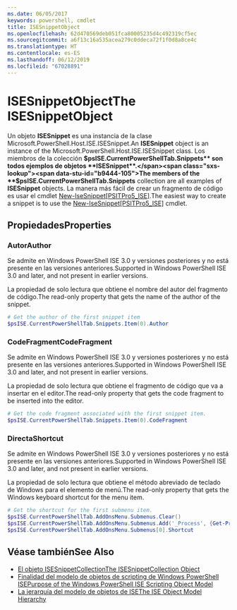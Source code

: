 ```yaml
---
ms.date: 06/05/2017
keywords: powershell, cmdlet
title: ISESnippetObject
ms.openlocfilehash: 62d470569deb051fca80005235d4c492319cf5ec
ms.sourcegitcommit: a6f13c16a535acea279c0ddeca72f1f0d8a8ce4c
ms.translationtype: HT
ms.contentlocale: es-ES
ms.lasthandoff: 06/12/2019
ms.locfileid: "67028891"
---
```

# <a name="the-isesnippetobject"></a><span data-ttu-id="b9444-103">ISESnippetObject</span><span class="sxs-lookup"><span data-stu-id="b9444-103">The ISESnippetObject</span></span>

<span data-ttu-id="b9444-104">Un objeto **ISESnippet** es una instancia de la clase Microsoft.PowerShell.Host.ISE.ISESnippet.</span><span class="sxs-lookup"><span data-stu-id="b9444-104">An **ISESnippet** object is an instance of the Microsoft.PowerShell.Host.ISE.ISESnippet class.</span></span> <span data-ttu-id="b9444-105">Los miembros de la colección **$psISE.CurrentPowerShellTab.Snippets** son todos ejemplos de objetos **ISESnippet**.</span><span class="sxs-lookup"><span data-stu-id="b9444-105">The members of the **$psISE.CurrentPowerShellTab.Snippets** collection are all examples of **ISESnippet** objects.</span></span> <span data-ttu-id="b9444-106">La manera más fácil de crear un fragmento de código es usar el cmdlet [New-IseSnippet&#91;PSITPro5_ISE&#93;](https://technet.microsoft.com/library/0a6339a3-2683-4a8e-8929-90ad9a95c3e0).</span><span class="sxs-lookup"><span data-stu-id="b9444-106">The easiest way to create a snippet is to use the [New-IseSnippet&#91;PSITPro5_ISE&#93;](https://technet.microsoft.com/library/0a6339a3-2683-4a8e-8929-90ad9a95c3e0) cmdlet.</span></span>

## <a name="properties"></a><span data-ttu-id="b9444-107">Propiedades</span><span class="sxs-lookup"><span data-stu-id="b9444-107">Properties</span></span>

### <a name="author"></a><span data-ttu-id="b9444-108">Autor</span><span class="sxs-lookup"><span data-stu-id="b9444-108">Author</span></span>

<span data-ttu-id="b9444-109">Se admite en Windows PowerShell ISE 3.0 y versiones posteriores y no está presente en las versiones anteriores.</span><span class="sxs-lookup"><span data-stu-id="b9444-109">Supported in Windows PowerShell ISE 3.0 and later, and not present in earlier versions.</span></span>

<span data-ttu-id="b9444-110">La propiedad de solo lectura que obtiene el nombre del autor del fragmento de código.</span><span class="sxs-lookup"><span data-stu-id="b9444-110">The read-only property that gets the name of the author of the snippet.</span></span>

```powershell
# Get the author of the first snippet item
$psISE.CurrentPowerShellTab.Snippets.Item(0).Author
```

### <a name="codefragment"></a><span data-ttu-id="b9444-111">CodeFragment</span><span class="sxs-lookup"><span data-stu-id="b9444-111">CodeFragment</span></span>

<span data-ttu-id="b9444-112">Se admite en Windows PowerShell ISE 3.0 y versiones posteriores y no está presente en las versiones anteriores.</span><span class="sxs-lookup"><span data-stu-id="b9444-112">Supported in Windows PowerShell ISE 3.0 and later, and not present in earlier versions.</span></span>

<span data-ttu-id="b9444-113">La propiedad de solo lectura que obtiene el fragmento de código que va a insertar en el editor.</span><span class="sxs-lookup"><span data-stu-id="b9444-113">The read-only property that gets the code fragment to be inserted into the editor.</span></span>

```powershell
# Get the code fragment associated with the first snippet item.
$psISE.CurrentPowerShellTab.Snippets.Item(0).CodeFragment
```

### <a name="shortcut"></a><span data-ttu-id="b9444-114">Directa</span><span class="sxs-lookup"><span data-stu-id="b9444-114">Shortcut</span></span>

<span data-ttu-id="b9444-115">Se admite en Windows PowerShell ISE 3.0 y versiones posteriores y no está presente en las versiones anteriores.</span><span class="sxs-lookup"><span data-stu-id="b9444-115">Supported in Windows PowerShell ISE 3.0 and later, and not present in earlier versions.</span></span>

<span data-ttu-id="b9444-116">La propiedad de solo lectura que obtiene el método abreviado de teclado de Windows para el elemento de menú.</span><span class="sxs-lookup"><span data-stu-id="b9444-116">The read-only property that gets the Windows keyboard shortcut for the menu item.</span></span>

```powershell
# Get the shortcut for the first submenu item.
$psISE.CurrentPowerShellTab.AddOnsMenu.Submenus.Clear()
$psISE.CurrentPowerShellTab.AddOnsMenu.Submenus.Add('_Process', {Get-Process}, 'Alt+P')
$psISE.CurrentPowerShellTab.AddOnsMenu.Submenus[0].Shortcut
```

## <a name="see-also"></a><span data-ttu-id="b9444-117">Véase también</span><span class="sxs-lookup"><span data-stu-id="b9444-117">See Also</span></span>

- [<span data-ttu-id="b9444-118">El objeto ISESnippetCollection</span><span class="sxs-lookup"><span data-stu-id="b9444-118">The ISESnippetCollection Object</span></span>](The-ISESnippetCollection-Object.md)
- [<span data-ttu-id="b9444-119">Finalidad del modelo de objetos de scripting de Windows PowerShell ISE</span><span class="sxs-lookup"><span data-stu-id="b9444-119">Purpose of the Windows PowerShell ISE Scripting Object Model</span></span>](purpose-of-the-windows-powershell-ise-scripting-object-model.md)
- [<span data-ttu-id="b9444-120">La jerarquía del modelo de objetos de ISE</span><span class="sxs-lookup"><span data-stu-id="b9444-120">The ISE Object Model Hierarchy</span></span>](The-ISE-Object-Model-Hierarchy.md)
